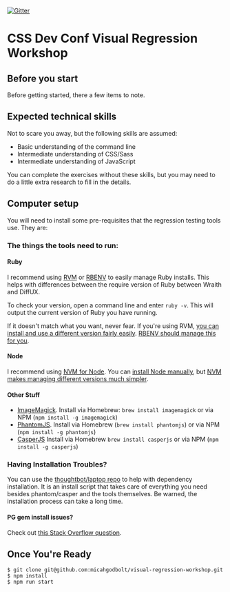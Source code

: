 [![Gitter](https://badges.gitter.im/Join%20Chat.svg)](https://gitter.im/micahgodbolt/visual-regression-workshop?utm_source=badge&utm_medium=badge&utm_campaign=pr-badge)

# CSS Dev Conf Visual Regression Workshop

## Before you start

Before getting started, there a few items to note.

## Expected technical skills

Not to scare you away, but the following skills are assumed:

- Basic understanding of the command line
- Intermediate understanding of CSS/Sass
- Intermediate understanding of JavaScript

You can complete the exercises without these skills, but you may need to do a little extra research to fill in the details.

## Computer setup

You will need to install some pre-requisites that the regression testing tools use. They are:

### The things the tools need to run:

#### Ruby

I recommend using [RVM](http://rvm.io/rvm/install) or [RBENV](https://github.com/sstephenson/rbenv#installation) to easily manage Ruby installs. This helps with differences between the require version of Ruby between Wraith and DiffUX.

To check your version, open a command line and enter `ruby -v`. This will output the current version of Ruby you have running.

If it doesn't match what you want, never fear. If you're using RVM, [you can install and use a different version fairly easily](http://cheat.errtheblog.com/s/rvm). [RBENV should manage this for you](https://github.com/sstephenson/rbenv#installing-ruby-versions).

#### Node

I recommend using [NVM for Node](https://github.com/creationix/nvm). You can [install Node manually](https://nodejs.org/), but [NVM makes managing different versions much simpler](https://github.com/creationix/nvm#usage).

#### Other Stuff

- [ImageMagick](http://www.imagemagick.org/). Install via Homebrew: `brew install imagemagick` or via NPM (`npm install -g imagemagick`)
- [PhantomJS](http://phantomjs.org/). Install via Homebrew (`brew install phantomjs`) or via NPM (`npm install -g phantomjs`)
- [CasperJS](http://docs.casperjs.org/en/latest/installation.html) Install via Homebrew `brew install casperjs` or via NPM (`npm install -g casperjs`)

### Having Installation Troubles?

You can use the [thoughtbot/laptop repo](https://github.com/thoughtbot/laptop) to help with dependency installation. It is an install script that takes care of everything you need besides  phantom/casper and the tools themselves. Be warned, the installation process can take a long time.

#### PG gem install issues?

Check out [this Stack Overflow question](http://stackoverflow.com/questions/19262312/installing-pg-gem-failure-to-build-native-extension/19620569#19620569).


## Once You're Ready

```
$ git clone git@github.com:micahgodbolt/visual-regression-workshop.git
$ npm install
$ npm run start
```
